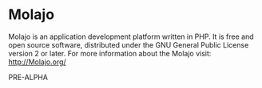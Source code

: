 Molajo
======

Molajo is an application development platform written in PHP.  It is free and open source software,
distributed under the GNU General Public License version 2 or later. For more information about the
Molajo visit: http://Molajo.org/

PRE-ALPHA